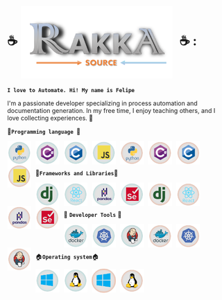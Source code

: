 
# :coffee: <img align="center" width="350px" style="padding-right:10px" alt="RakkaSource" src="/static/Icons/lightMode/logo.png/#gh-light-mode-only" /> :coffee: :

**`I love to Automate. Hi! My name is Felipe`**

 I'm a passionate developer specializing in process automation and documentation generation. In my free time, I enjoy teaching others, and I love collecting experiences. 🚀

 :construction:**`Programming language `**:construction:
 

<img align="left" width="55px" style="padding-right:10px" alt="Python" src="/static/Icons/darkMode/python-original-wordmark.svg#gh-dark-mode-only" />
<img align="left" width="55px" style="padding-right:10px" alt="C#" src="/static/Icons/darkMode/csharp-original.svg#gh-dark-mode-only" />
<img align="left" width="55px" style="padding-right:10px" alt="C" src="/static/Icons/darkMode/c-original.svg#gh-dark-mode-only" />
<img align="left" width="55px" style="padding-right:10px" alt="JS" src="/static/Icons/darkMode/javascript-original.svg#gh-dark-mode-only" /> 

<img align="left" width="55px" style="padding-right:10px" alt="Python" src="/static/Icons/lightMode/python-original-wordmark.svg#gh-light-mode-only" />
<img align="left" width="55px" style="padding-right:10px" alt="C#" src="/static/Icons/lightMode/csharp-original.svg#gh-light-mode-only" />
<img align="left" width="55px" style="padding-right:10px" alt="C" src="/static/Icons/lightMode/c-original.svg#gh-light-mode-only" />
<img align="left" width="55px" style="padding-right:10px" alt="JS" src="/static/Icons/lightMode/javascript-original.svg#gh-light-mode-only" /> 
<br />
<br />
<br />

:pill:**`Frameworks and Libraries`**:pill:

<img align="left" width="55px" style="padding-right:10px" alt="Django" src="/static/Icons/darkMode/django-plain.svg#gh-dark-mode-only" />
<img align="left" width="55px" style="padding-right:10px" alt="React" src="/static/Icons/darkMode/react-original-wordmark.svg#gh-dark-mode-only" />
<img align="left" width="55px" style="padding-right:10px" alt="Pandas PY" src="/static/Icons/darkMode/pandas-original-wordmark.svg#gh-dark-mode-only" />
<img align="left" width="55px" style="padding-right:10px" alt="Selenium" src="/static/Icons/darkMode/selenium-original.svg#gh-dark-mode-only" />

<img align="left" width="55px" style="padding-right:10px" alt="Django" src="/static/Icons/lightMode/django-plain.svg#gh-light-mode-only" />
<img align="left" width="55px" style="padding-right:10px" alt="React" src="/static/Icons/lightMode/react-original-wordmark.svg#gh-light-mode-only" />
<img align="left" width="55px" style="padding-right:10px" alt="Pandas PY" src="/static/Icons/lightMode/pandas-original-wordmark.svg#gh-light-mode-only" />
<img align="left" width="55px" style="padding-right:10px" alt="Selenium" src="/static/Icons/lightMode/selenium-original.svg#gh-light-mode-only" />


<br />
<br />
<br />

🧰 **`Developer Tools`** 🧰

<img align="left" width="55px" style="padding-right:10px" alt="Django" src="/static/Icons/darkMode/docker-original-wordmark.svg#gh-dark-mode-only" />
<img align="left" width="55px" style="padding-right:10px" alt="React" src="/static/Icons/darkMode/kubernetes-plain.svg#gh-dark-mode-only" />
<img align="left" width="55px" style="padding-right:10px" alt="Pandas PY" src="/static/Icons/darkMode/jenkins-original.svg#gh-dark-mode-only" />


<img align="left" width="55px" style="padding-right:10px" alt="Docker" src="/static/Icons/lightMode/docker-original-wordmark.svg#gh-light-mode-only" />
<img align="left" width="55px" style="padding-right:10px" alt="Kubernet" src="/static/Icons/lightMode/kubernetes-plain.svg#gh-light-mode-only" />
<img align="left" width="55px" style="padding-right:10px" alt="Jenkins" src="/static/Icons/lightMode/jenkins-original.svg#gh-light-mode-only" />

<br />
<br />
<br />

:house:**`Operating system`**:house:

<img align="left" width="55px" style="padding-right:10px" alt="Docker" src="/static/Icons/darkMode/windows-original.svg#gh-dark-mode-only" />
<img align="left" width="55px" style="padding-right:10px" alt="Kubernet" src="/static/Icons/darkMode/linux-original.svg#gh-dark-mode-only" />

<img align="left" width="55px" style="padding-right:10px" alt="Docker" src="/static/Icons/lightMode/windows-original.svg#gh-light-mode-only" />
<img align="left" width="55px" style="padding-right:10px" alt="Kubernet" src="/static/Icons/lightMode/linux-original.svg#gh-light-mode-only" />


